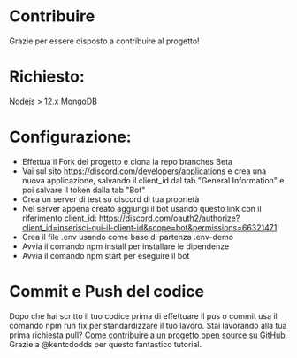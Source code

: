# Contribuire

Grazie per essere disposto a contribuire al progetto!

# Richiesto:

Nodejs > 12.x
MongoDB

# Configurazione:

- Effettua il Fork del progetto e clona la repo branches Beta
- Vai sul sito https://discord.com/developers/applications e crea una nuova applicazione, salvando il client_id dal tab "General Information" e poi salvare il token dalla tab "Bot"
- Crea un server di test su discord di tua proprietà
- Nel server appena creato aggiungi il bot usando questo link con il riferimento client_id: https://discord.com/oauth2/authorize?client_id=inserisci-qui-il-client-id&scope=bot&permissions=66321471
- Crea il file .env usando come base di partenza .env-demo
- Avvia il comando npm install per installare le dipendenze
- Avvia il comando npm start per eseguire il bot

# Commit e Push del codice

Dopo che hai scritto il tuo codice prima di effettuare il pus o commit usa il comando npm run fix per standardizzare il tuo lavoro.
Stai lavorando alla tua prima richiesta pull? 
[Come contribuire a un progetto open source su GitHub.](https://egghead.io/courses/how-to-contribute-to-an-open-source-project-on-github)
Grazie a @kentcdodds per questo fantastico tutorial.
